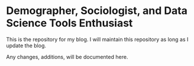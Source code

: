 # Demographer, Sociologist, and Data Science Tools Enthusiast

This is the repository for my blog. I will maintain this repository as long as I update the blog.

Any changes, additions, will be documented here.